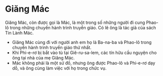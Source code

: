 # Giăng Mác

Giăng Mác, còn được gọi là Mác, là một trong số những người đi cung Phao-lô trong những chuyến hành trình truyền giáo. Có lẽ ông là tác giả của sách Tin Lành Mác.
- Giăng Mác cùng đi với người anh em họ là Ba-na-ba và Phao-lô trong chuyền hành trinh truyền giáo thứ nhất. 
- Khi Phi-e-rơ bị bắt vào tù tại Giê-ru-sa-lem, các tín hữu cầu nguyện cho ông tại nhà của mẹ Giăng Mác. 
- Mác không phải là một sứ đồ, nhưng ông được Phao-lô và Phi-e-rơ dạy dỗ, và ông cùng làm việc với họ trong chức vụ.

